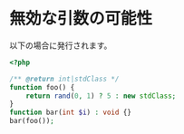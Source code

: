 # 無効な引数の可能性

以下の場合に発行されます。

```php
<?php

/** @return int|stdClass */
function foo() {
    return rand(0, 1) ? 5 : new stdClass;
}
function bar(int $i) : void {}
bar(foo());
```
